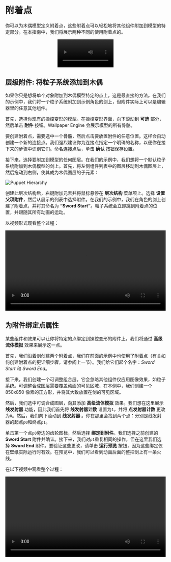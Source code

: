 # 附着点

你可以为木偶模型定义附着点，这些附着点可以轻松地将其他组件附加到模型的特定部分。在本指南中，我们将展示两种不同的使用附着点的。

<video width="35%" style="margin:0 auto;display:block;" controls autoplay loop>
  <source :src="$withBase('/videos/puppet_attach_sample.mp4')" type="video/mp4">
  Your browser does not support the video tag.
</video>

## 层级附件: 将粒子系统添加到木偶

如果你只是想将单个对象附加到木偶模型特定的点上，这是最直接的方法。在我们的示例中，我们将一个粒子系统附加到示例角色的剑上，但附件实际上可以是编辑器里的任意其他组件。

首先，选择你现有的操控变形的模型。在操控变形界面，向下滚动到 **可选** 部分，然后单击 **附件** 按钮。Wallpaper Engine 会展示模型的所有骨骼。

要创建附着点，需要选中一个骨骼，然后点击要放置附件的任意位置。这样会自动创建一个新的连接点。我们强烈建议你为连接点指定一个明确的名称，以便你在接下来的步骤中识别它们。命名连接点后，单击 **确认** 按钮保存设置。

接下来，选择要附加到模型的任何图层。在我们的示例中，我们想将一个默认粒子系统附加到木偶模型的剑上。首先，将左侧组件列表中的图层移动到木偶图层上，然后拖动到右侧，使其成为木偶图层的子元素：

![Puppet Hierarchy](/img/puppet-warp/puppet_attach_hierarchy.png)

创建此层次结构后，右键附加元素并将鼠标悬停在 **层次结构** 菜单项上。选择 **设置父项附件**，然后从展示的列表中选择附件。在我们的示例中，我们在角色的剑上创建了附着点，并将其命名为 **“Sword Start”**。粒子系统会立即跳到附着点的位置，并跟随其所有动画的运动。

以视频形式观看整个过程：

<video width="100%" controls>
  <source :src="$withBase('/videos/puppet_attach_single.mp4')" type="video/mp4">
  Your browser does not support the video tag.
</video>

## 为附件绑定点属性

某些组件和效果可以让你将特定的点绑定到操控变形的附件上。我们将通过 **高级流体模拟** 效果来展示这一点。

首先，我们沿着剑创建两个附着点，我们在前面的示例中也使用了附着点（有关如何创建附着点的更详细步骤，请参阅上一节）。我们给它们起个名字：*Sword Start* 和 *Sword End*。

接下来，我们创建一个可调整组合层。它会忽略其他组件仅应用图像效果，如粒子系统。可调整合成图层需要覆盖动画的可见区域，在本例中，我们创建一个 850x850 像素的正方形，并将其大致放置在剑的可见区域。

然后，我们选中可调合成图层，向其添加 **高级流体模拟** 效果。我们想在这里展示 **线发射器** 功能，因此我们首先将 **线发射器计数** 设置为`1`，并将 **点发射器计数** 更改为`0`。然后，我们向下滚动到 **线发射器** 。你在那里会找到两个点：分别是线发射器的起点`p0`和终点`p1`。

单击第一个点`p0`旁边的齿轮图标，然后选择 **绑定到附件**。我们选择之前创建的 **Sword Start** 附件并确认。接下来，我们对`p1`重复相同的操作，但在这里我们选择 **Sword End** 附件。要验证这些更改，请单击 **运行预览** 按钮，因为这些绑定仅在壁纸实际运行时有效。在预览中，我们可以看到动画后面的整把剑上有一条火线。

在以下视频中观看整个过程：

<video width="100%" controls>
  <source :src="$withBase('/videos/puppet_attach_multiple.mp4')" type="video/mp4">
  Your browser does not support the video tag.
</video>